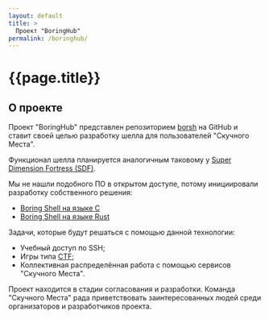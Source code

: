 ```yaml
---
layout: default
title: >
  Проект "BoringHub"
permalink: /boringhub/
---
```


# [](#header-1) {{page.title}}

## О проекте

Проект "BoringHub" представлен репозиторием
[borsh](https://github.com/boringplace/borsh) на GitHub и ставит
своей целью разработку шелла для пользователей "Скучного Места".

Функционал шелла планируется аналогичным таковому у
[Super Dimension Fortress (SDF)](http://sdf.org/).

Мы не нашли подобного ПО в открытом доступе, потому инициировали
разработку собственного решения:

* [Boring Shell на языке C](https://github.com/boringplace/borsh)
* [Boring Shell на языке Rust](https://github.com/boringplace/rs-borsh)

Задачи, которые будут решаться с помощью данной технологии:

- Учебный доступ по SSH;
- Игры типа [CTF](https://ctfnews.ru/what-is-ctf/);
- Коллективная распределённая работа с помощью сервисов "Скучного Места".

Проект находится в стадии согласования и разработки. Команда
"Скучного Места" рада приветствовать заинтересованных людей среди
организаторов и разработчиков проекта.

